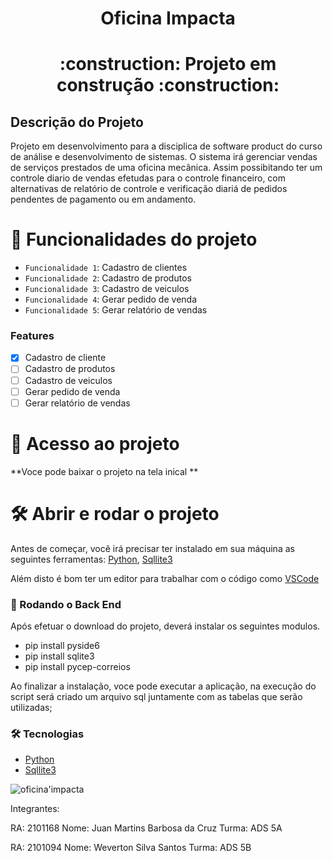 <h1 align="center"> Oficina Impacta </h1>
<h1 align="center">:construction: Projeto em construção :construction: </h1>

## Descrição do Projeto

Projeto em desenvolvimento para a disciplica de software product do curso de análise e desenvolvimento de sistemas. 
O sistema irá gerenciar vendas de serviços prestados de uma oficina mecânica. Assim possibitando ter um controle diario de vendas efetudas para o controle financeiro, com alternativas de relatório de controle e verificação diariá de pedidos pendentes de pagamento ou em andamento. 




# :hammer: Funcionalidades do projeto

- `Funcionalidade 1`: Cadastro de clientes 
- `Funcionalidade 2`: Cadastro de produtos
- `Funcionalidade 3`: Cadastro de veiculos
- `Funcionalidade 4`: Gerar pedido de venda
- `Funcionalidade 5`: Gerar relatório de vendas

### Features

- [x] Cadastro de cliente
- [ ] Cadastro de produtos
- [ ] Cadastro de veiculos
- [ ] Gerar pedido de venda
- [ ] Gerar relatório de vendas

# 📁 Acesso ao projeto

**Voce pode baixar o projeto na tela inical **

# 🛠️ Abrir e rodar o projeto

Antes de começar, você irá precisar ter instalado em sua máquina as seguintes ferramentas:
[Python](https://www.python.org/), [Sqllite3](https://sqlite.org/index.html)

Além disto é bom ter um editor para trabalhar com o código como [VSCode](https://code.visualstudio.com/)

### 🎲 Rodando o Back End

Após efetuar o download do projeto, deverá instalar os seguintes modulos.

- pip install pyside6
- pip install sqlite3
- pip install pycep-correios

Ao finalizar a instalação, voce pode executar a aplicação, na execução do script será criado um arquivo sql juntamente com as tabelas que serão utilizadas;

### 🛠 Tecnologias
- [Python](https://www.python.org/)
- [Sqllite3](https://sqlite.org/index.html)

![oficina'impacta](https://user-images.githubusercontent.com/81659894/231619146-998583d9-4542-477c-a3c1-dab7a932139c.jpg)



Integrantes:

RA:    2101168
Nome:  Juan Martins Barbosa da Cruz
Turma: ADS 5A

RA:    2101094
Nome:  Weverton Silva Santos
Turma:  ADS 5B 

